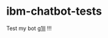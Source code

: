 # ibm-chatbot-tests
Test my bot <a href='https://g1ll.github.io/ibm-chatbot-tests/' target='blank'>g1ll</a> !!!
